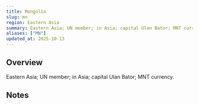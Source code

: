 ```yaml
---
title: Mongolia
slug: mn
region: Eastern Asia
summary: Eastern Asia; UN member; in Asia; capital Ulan Bator; MNT currency.
aliases: ["MN"]
updated_at: 2025-10-13
---
```


## Overview

Eastern Asia; UN member; in Asia; capital Ulan Bator; MNT currency.

## Notes

<!-- Add your first note below -->

